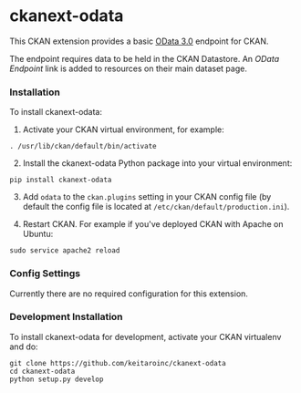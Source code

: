 # ckanext-odata

This CKAN extension provides a basic [OData 3.0](https://www.odata.org/documentation/odata-version-3-0/) endpoint for CKAN.

The endpoint requires data to be held in the CKAN Datastore.
An _OData Endpoint_ link is added to resources on their main dataset page.

### Installation

To install ckanext-odata:

1. Activate your CKAN virtual environment, for example:

```
. /usr/lib/ckan/default/bin/activate
```

2. Install the ckanext-odata Python package into your virtual environment:

```
pip install ckanext-odata
```

3. Add ``odata`` to the ``ckan.plugins`` setting in your CKAN
   config file (by default the config file is located at
   ``/etc/ckan/default/production.ini``).

4. Restart CKAN. For example if you've deployed CKAN with Apache on Ubuntu:

```
sudo service apache2 reload
```

### Config Settings
Currently there are no required configuration for this extension.

### Development Installation

To install ckanext-odata for development, activate your CKAN virtualenv
and do:

```
git clone https://github.com/keitaroinc/ckanext-odata
cd ckanext-odata
python setup.py develop
```

